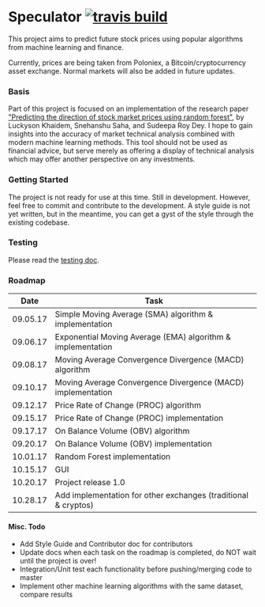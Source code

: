 # Speculator [![travis build](https://img.shields.io/travis/AllstonMickey/Speculator.svg?style=flat-square)](://travis-ci.org/AllstonMickey/Speculator)
This project aims to predict future stock prices using popular algorithms from machine learning and finance.

Currently, prices are being taken from Poloniex, a Bitcoin/cryptocurrency asset exchange.  Normal markets will also be added in future updates.

### Basis
Part of this project is focused on an implementation of the research paper ["Predicting the direction of stock market prices using random forest"](https://arxiv.org/pdf/1605.00003.pdf), by Luckyson Khaidem, Snehanshu Saha, and Sudeepa Roy Dey.  I hope to gain insights into the accuracy of market technical analysis combined with modern machine learning methods.
This tool should not be used as financial advice, but serve merely as offering a display of technical analysis which may offer another perspective on any investments.

### Getting Started
The project is not ready for use at this time.  Still in development.
However, feel free to commit and contribute to the development.
A style guide is not yet written, but in the meantime, you can get a gyst of the style through the existing codebase.

### Testing
Please read the [testing doc](docs/testing.md).

### Roadmap
Date | Task
---  | ---
09.05.17 | Simple Moving Average (SMA) algorithm & implementation
09.06.17 | Exponential Moving Average (EMA) algorithm & implementation
09.08.17 | Moving Average Convergence Divergence (MACD) algorithm
09.10.17 | Moving Average Convergence Divergence (MACD) implementation
09.12.17 | Price Rate of Change (PROC) algorithm
09.15.17 | Price Rate of Change (PROC) implementation
09.17.17 | On Balance Volume (OBV) algorithm
09.20.17 | On Balance Volume (OBV) implementation
10.01.17 | Random Forest implementation
10.15.17 | GUI
10.20.17 | Project release 1.0
10.28.17 | Add implementation for other exchanges (traditional & cryptos)

#### Misc. Todo
* Add Style Guide and Contributor doc for contributors
* Update docs when each task on the roadmap is completed, do NOT wait until the project is over!
* Integration/Unit test each functionality before pushing/merging code to master
* Implement other machine learning algorithms with the same dataset, compare results

